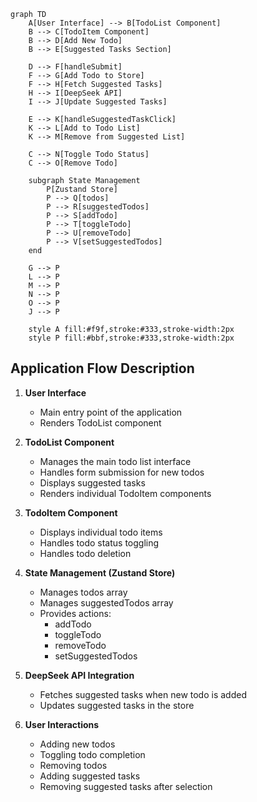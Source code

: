 ```mermaid
graph TD
    A[User Interface] --> B[TodoList Component]
    B --> C[TodoItem Component]
    B --> D[Add New Todo]
    B --> E[Suggested Tasks Section]
    
    D --> F[handleSubmit]
    F --> G[Add Todo to Store]
    F --> H[Fetch Suggested Tasks]
    H --> I[DeepSeek API]
    I --> J[Update Suggested Tasks]
    
    E --> K[handleSuggestedTaskClick]
    K --> L[Add to Todo List]
    K --> M[Remove from Suggested List]
    
    C --> N[Toggle Todo Status]
    C --> O[Remove Todo]
    
    subgraph State Management
        P[Zustand Store]
        P --> Q[todos]
        P --> R[suggestedTodos]
        P --> S[addTodo]
        P --> T[toggleTodo]
        P --> U[removeTodo]
        P --> V[setSuggestedTodos]
    end
    
    G --> P
    L --> P
    M --> P
    N --> P
    O --> P
    J --> P

    style A fill:#f9f,stroke:#333,stroke-width:2px
    style P fill:#bbf,stroke:#333,stroke-width:2px
```

## Application Flow Description

1. **User Interface**
   - Main entry point of the application
   - Renders TodoList component

2. **TodoList Component**
   - Manages the main todo list interface
   - Handles form submission for new todos
   - Displays suggested tasks
   - Renders individual TodoItem components

3. **TodoItem Component**
   - Displays individual todo items
   - Handles todo status toggling
   - Handles todo deletion

4. **State Management (Zustand Store)**
   - Manages todos array
   - Manages suggestedTodos array
   - Provides actions:
     - addTodo
     - toggleTodo
     - removeTodo
     - setSuggestedTodos

5. **DeepSeek API Integration**
   - Fetches suggested tasks when new todo is added
   - Updates suggested tasks in the store

6. **User Interactions**
   - Adding new todos
   - Toggling todo completion
   - Removing todos
   - Adding suggested tasks
   - Removing suggested tasks after selection 